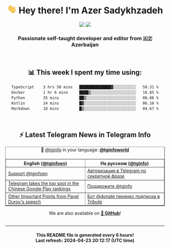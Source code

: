 <div align="center">
	<div>
		<h1>
      <img src="./assets/hi.gif" width="30px"> Hey there! I'm Azer Sadykhzadeh
    </h1>
    <img height="18" src="https://komarev.com/ghpvc/?username=sadykhzadeh&label=Views&color=2081c1&style=flat-square" />
		<a href="https://wakatime.com/Azer"> <img height="18" src="https://wakatime.com/badge/user/f80ae27a-c328-426f-a381-bc84136e2dd6.svg" /> </a>
    <h3>
      Passionate self-taught developer and editor from 🇦🇿 Azerbaijan
    </h3>
  </div>
  <br>

<h2>📊 This week I spent my time using:</h2>

<!--START_SECTION:waka-->

```txt
TypeScript    3 hrs 50 mins   ██████████████▓░░░░░░░░░░   58.31 %
Docker        1 hr 6 mins     ████▒░░░░░░░░░░░░░░░░░░░░   16.85 %
Python        35 mins         ██▒░░░░░░░░░░░░░░░░░░░░░░   08.86 %
Kotlin        24 mins         █▓░░░░░░░░░░░░░░░░░░░░░░░   06.10 %
Markdown      18 mins         █▒░░░░░░░░░░░░░░░░░░░░░░░   04.67 %
```

<!--END_SECTION:waka-->

<br>

<h2>⚡️ Latest Telegram News in Telegram Info</h2>
  <table border>
		<tr>
			<th width="50%">English (<a href="https://t.me/tginfoen">@tginfoen</a>)</th>
			<th>На русском (<a href="https://t.me/tginfo">@tginfo</a>)</th>
		</tr>
		<caption>🚩 <a href="https://t.me/tginfo">@tginfo</a> in your language: <a href="https://t.me/tginfoworld"><b>@tginfoworld</b></a><caption/>
  <tr><td><a href="https://t.me/tginfoen/1904">Support @tginfoen</a></td>
    <td><a href="https://t.me/tginfo/4005">Авторизация в Telegram по секретной фразе</a></td></tr><tr><td><a href="https://t.me/tginfoen/1903">Telegram takes the top spot in the Chinese Google Play rankings</a></td>
    <td><a href="https://t.me/tginfo/4003">Поддержите @tginfo</a></td></tr><tr><td><a href="https://t.me/tginfoen/1902">Other Important Points from Pavel Durov's speech</a></td>
    <td><a href="https://t.me/tginfo/4002">Бот @donate перенес подписки в Tribute</a></td></tr>
</table>
We are also available on <a href="https://github.com/tginfo"><b>🐙 GitHub</b></a>!
</div>

<br>
<hr>
<h4 align="center">This README file is generated <b>every 6 hours</b>!</br>Last refresh: <b>2024-04-23 20:12:17 (UTC time)</b></h4>
